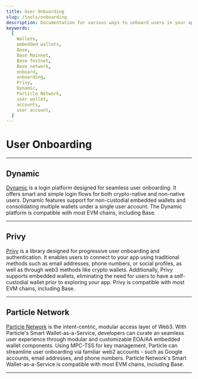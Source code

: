 ```yaml
---
title: User Onboarding
slug: /tools/onboarding
description: Documentation for various ways to onboard users in your apps on Base.
keywords:
  [
    Wallets,
    embedded wallets,
    Base,
    Base Mainnet,
    Base Testnet,
    Base network,
    onboard,
    onboarding,
    Privy,
    Dynamic,
    Particle Network,
    user wallet,
    accounts,
    user account,
  ]
---
```


# User Onboarding

---

## Dynamic

[Dynamic](https://www.dynamic.xyz/) is a login platform designed for seamless user onboarding. It offers smart and simple login flows for both crypto-native and non-native users. Dynamic features support for non-custodial embedded wallets and consolidating multiple wallets under a single user account. The Dynamic platform is compatible with most EVM chains, including Base.

---

## Privy

[Privy](https://www.privy.dev/) is a library designed for progressive user onboarding and authentication. It enables users to connect to your app using traditional methods such as email addresses, phone numbers, or social profiles, as well as through web3 methods like crypto wallets. Additionally, Privy supports embedded wallets, eliminating the need for users to have a self-custodial wallet prior to exploring your app. Privy is compatible with most EVM chains, including Base.

---

## Particle Network

[Particle Network](https://particle.network/) is the intent-centric, modular access layer of Web3. With Particle's Smart Wallet-as-a-Service, developers can curate an seamless user experience through modular and customizable EOA/AA embedded wallet components. Using MPC-TSS for key management, Particle can streamline user onboarding via familiar web2 accounts - such as Google accounts, email addresses, and phone numbers. Particle Network's Smart Wallet-as-a-Service is compatible with most EVM chains, including Base.

---
